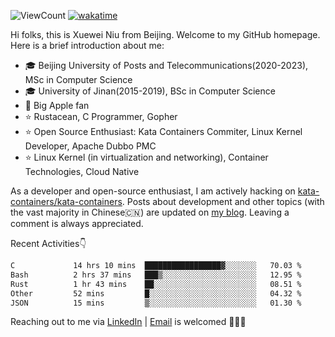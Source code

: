 ![ViewCount](https://views.whatilearened.today/views/github/<justxuewei>/<justxuewei>.svg) [![wakatime](https://wakatime.com/badge/user/018eae19-2c35-4919-be43-56bc26b446d9.svg)](https://wakatime.com/@018eae19-2c35-4919-be43-56bc26b446d9)

Hi folks, this is Xuewei Niu from Beijing. Welcome to my GitHub homepage. Here is a brief introduction about me:

- 🎓 Beijing University of Posts and Telecommunications(2020-2023), MSc in Computer Science
- 🎓 University of Jinan(2015-2019), BSc in Computer Science
- 📱 Big Apple fan
- ⭐️ Rustacean, C Programmer, Gopher
- ⭐️ Open Source Enthusiast: Kata Containers Commiter, Linux Kernel Developer, Apache Dubbo PMC
- ⭐ Linux Kernel (in virtualization and networking), Container Technologies, Cloud Native

As a developer and open-source enthusiast, I am actively hacking on [kata-containers/kata-containers](https://github.com/kata-containers/kata-containers). Posts about development and other topics (with the vast majority in Chinese🇨🇳) are updated on [my blog](https://nxw.name). Leaving a comment is always appreciated.

Recent Activities👇

<!--START_SECTION:waka-->

```txt
C             14 hrs 10 mins  █████████████████▓░░░░░░░   70.03 %
Bash          2 hrs 37 mins   ███▒░░░░░░░░░░░░░░░░░░░░░   12.95 %
Rust          1 hr 43 mins    ██░░░░░░░░░░░░░░░░░░░░░░░   08.51 %
Other         52 mins         █░░░░░░░░░░░░░░░░░░░░░░░░   04.32 %
JSON          15 mins         ▒░░░░░░░░░░░░░░░░░░░░░░░░   01.30 %
```

<!--END_SECTION:waka-->

Reaching out to me via [LinkedIn](https://www.linkedin.com/in/justxuewei) | [Email](mailto:justxuewei@apache.org) is welcomed 🤟🤟🤟
